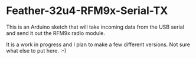 # Feather-32u4-RFM9x-Serial-TX
This is an Arduino sketch that will take incoming data from the USB serial and send it out the RFM9x radio module.

It is a work in progress and I plan to make a few different versions. Not sure what else to put here. :-)
